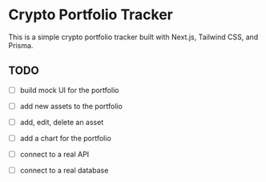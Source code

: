# Crypto Portfolio Tracker

This is a simple crypto portfolio tracker built with Next.js, Tailwind CSS, and Prisma.

## TODO

- [ ] build mock UI for the portfolio
- [ ] add new assets to the portfolio
- [ ] add, edit, delete an asset
- [ ] add a chart for the portfolio
- [ ] connect to a real API
- [ ] connect to a real database

